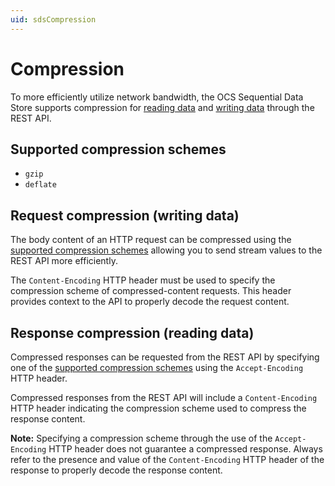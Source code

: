 ```yaml
---
uid: sdsCompression
---
```


Compression
===========
To more efficiently utilize network bandwidth, the OCS Sequential Data Store supports compression for [reading data](xref:sdsReadingDataApi) and
[writing data](xref:sdsWritingDataApi) through the REST API.

Supported compression schemes
-----------------------------
- ``gzip``
- ``deflate``

Request compression (writing data)
----------------------------------
The body content of an HTTP request can be compressed using the [supported compression schemes](#supported-compression-schemes) allowing you to send stream values to the REST API more efficiently.

The ``Content-Encoding`` HTTP header must be used to specify the compression scheme of compressed-content requests. This header provides context to the API to properly decode the request content.

Response compression (reading data)
-----------------------------------
Compressed responses can be requested from the REST API by specifying one of the [supported compression schemes](#supported-compression-schemes) using the ``Accept-Encoding`` HTTP header.

Compressed responses from the REST API will include a ``Content-Encoding`` HTTP header indicating the compression scheme used to compress the response content.

**Note:** Specifying a compression scheme through the use of the ``Accept-Encoding`` HTTP header does not guarantee a compressed response. Always refer to the presence and value of the ``Content-Encoding`` HTTP header of the response to properly decode the response content. 
